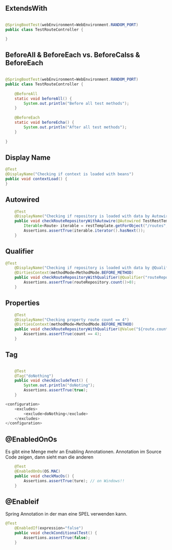 

## ExtendsWith 

```java

@SpringBootTest(webEnvironment=WebEnvironment.RANDOM_PORT)
public class TestRouteController {

}

```

## BeforeAll & BeforeEach vs. BeforeCalss & BeforeEach

```java
	
@SpringBootTest(webEnvironment=WebEnvironment.RANDOM_PORT)
public class TestRouteController {
	
	@BeforeAll
    static void beforeAll() {
        System.out.println("Before all test methods");
    }
 
    @BeforeEach
    static void beforeEcha() {
        System.out.println("After all test methods");
    }
	
}

```

## Display Name 

```java
@Test
@DisplayName("Checking if context is loaded with beans")
public void contextLoad() {
}

```


## Autowired 

```java
	@Test
	@DisplayName("Checking if repository is loaded with data by Autowire")
	public void checkRouteRepositoryWithAutowire(@Autowired TestRestTemplate restTemplate) {
		Iterable<Route> iterable = restTemplate.getForObject("/routes", Iterable.class);
		Assertions.assertTrue(iterable.iterator().hasNext());
	} 

```


## Qualifier 

```java
@Test
	@DisplayName("Checking if repository is loaded with data by @Qualifier")
	@DirtiesContext(methodMode=MethodMode.BEFORE_METHOD)
	public void checkRouteRepositoryWithQualifier(@Qualifier("routeRepository") RouteRepository routeRepository) {
		Assertions.assertTrue(routeRepository.count()>0);
	} 
```


## Properties   

```java
	@Test
	@DisplayName("Checking property route count == 4")
	@DirtiesContext(methodMode=MethodMode.BEFORE_METHOD)
	public void checkRouteRepositoryWithQualifier(@Value("${route.count}") float count) {
		Assertions.assertTrue(count == 4);
	} 

```

## Tag 
```java

	@Test
	@Tag("doNothing")
	public void checkExcludeTest() {
		System.out.println("doNoting");
		Assertions.assertTrue(true);
	} 
```

```java
<configuration>
	<excludes>
		<exclude>doNothing</exclude>
	</excludes>
</configuration>
```

## @EnabledOnOs 
Es gibt eine Menge mehr an Enabling Annotationen. Annotation im Source Code zeigen, dann sieht man die anderen 

```java
	@Test
	@EnabledOnOs(OS.MAC)
	public void checkMacOs() {
		Assertions.assertTrue(ture); // on Windows!!
	} 

```

## @Enableif 
Spring Annotation in der man eine SPEL verwenden kann. 

```java
@Test
	@EnabledIf(expression="false")
	public void checkConditionalTest() {
		Assertions.assertTrue(false);
	} 

```



